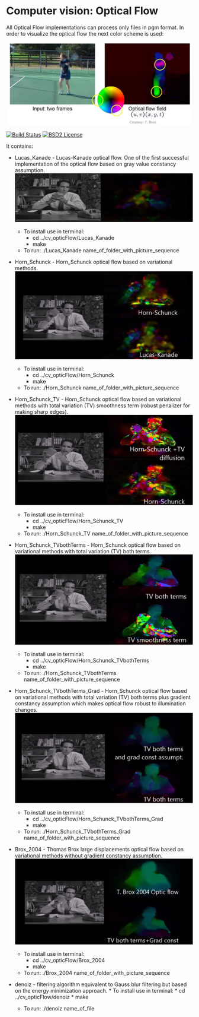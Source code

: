 Computer vision: Optical Flow
====================================================
All Optical Flow implementations can process only files in pgm format.
In order to visualize the optical flow the next color scheme is used:
<p align="center">
  <img src="https://github.com/Dtananaev/cv_opticFlow/blob/master/pictures/Color_scheme.JPG" width="700"/>
</p>


[![Build Status](https://travis-ci.org/Dtananaev/cv_filters.svg?branch=master)](https://travis-ci.org/Dtananaev/cv_filters)
[![BSD2 License](http://img.shields.io/badge/license-BSD2-brightgreen.svg)](https://github.com/Dtananaev/cv_opticFlow/blob/master/LICENSE.md) 
     
It contains:

* Lucas_Kanade - Lucas-Kanade optical flow. One of the first successful implementation of the optical flow based on gray value constancy assumption. 
 [![Lucas_Kanade](https://github.com/Dtananaev/cv_opticFlow/blob/master/pictures/Lucas_Kanade.JPG)](https://www.youtube.com/watch?v=wd3EbR8unJQ)
     * To install use in terminal: 
       * cd ../cv_opticFlow/Lucas_Kanade
       * make
     * To run: ./Lucas_Kanade name_of_folder_with_picture_sequence 
* Horn_Schunck - Horn_Schunck optical flow based on variational methods.
 [![Horn_Schunck](https://github.com/Dtananaev/cv_opticFlow/blob/master/pictures/Horn_Schunck.JPG)](https://www.youtube.com/watch?v=vQioi02NS9A)
     * To install use in terminal: 
       * cd ../cv_opticFlow/Horn_Schunck
       * make
     * To run: ./Horn_Schunck name_of_folder_with_picture_sequence 
     
* Horn_Schunck_TV - Horn_Schunck optical flow based on variational methods with total variation (TV) smoothness term (robust penalizer for making sharp edges).
 [![ Horn_Schunck_TV ](https://github.com/Dtananaev/cv_opticFlow/blob/master/pictures/HS_TV.JPG)](https://www.youtube.com/watch?v=hO7HGA_PFD8)
     * To install use in terminal: 
       * cd ../cv_opticFlow/Horn_Schunck_TV
       * make
     * To run: ./Horn_Schunck_TV name_of_folder_with_picture_sequence 
     
* Horn_Schunck_TVbothTerms - Horn_Schunck optical flow based on variational methods with total variation (TV) both terms.
 [![ Horn_Schunck_TVbothTerms ](https://github.com/Dtananaev/cv_opticFlow/blob/master/pictures/HS_both.JPG)](https://www.youtube.com/watch?v=bse2mM_eRr4)
     * To install use in terminal: 
       * cd ../cv_opticFlow/Horn_Schunck_TVbothTerms
       * make
     * To run: ./Horn_Schunck_TVbothTerms name_of_folder_with_picture_sequence 
     
* Horn_Schunck_TVbothTerms_Grad - Horn_Schunck optical flow based on variational methods with total variation (TV) both terms  plus gradient constancy assumption which makes optical flow robust to illumination changes.
 [![ Horn_Schunck_TVbothTerms_Grad ](https://github.com/Dtananaev/cv_opticFlow/blob/master/pictures/HS_grad.JPG)](https://www.youtube.com/watch?v=eNuUIlOj4SA)
     * To install use in terminal: 
       * cd ../cv_opticFlow/Horn_Schunck_TVbothTerms_Grad
       * make
     * To run: ./Horn_Schunck_TVbothTerms_Grad name_of_folder_with_picture_sequence 
     
* Brox_2004 - Thomas Brox large displacements optical flow  based on variational methods without gradient constancy assumption. 
 [![ Brox_2004 ](https://github.com/Dtananaev/cv_opticFlow/blob/master/pictures/Brox.JPG)](https://www.youtube.com/watch?v=I7h4qt0taXA&list=PLm9UBVQa6prnXGdCuKKLre8-yAyfAPHi-&index=1)
     * To install use in terminal: 
       * cd ../cv_opticFlow/Brox_2004
       * make
     * To run: ./Brox_2004 name_of_folder_with_picture_sequence 
     
* denoiz - filtering algorithm equivalent to Gauss blur filtering but based on the energy minimization approach.
      * To install use in terminal: 
       * cd ../cv_opticFlow/denoiz
       * make
     * To run: ./denoiz name_of_file
 
